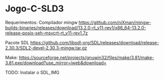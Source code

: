 # Jogo-C-SLD3

Requerimentos: Compilador mingw https://github.com/niXman/mingw-builds-binaries/releases/download/13.2.0-rt_v11-rev1/x86_64-13.2.0-release-posix-seh-msvcrt-rt_v11-rev1.7z


Pacote SDL https://github.com/libsdl-org/SDL/releases/download/release-2.30.3/SDL2-devel-2.30.3-mingw.tar.gz

Make: https://sourceforge.net/projects/gnuwin32/files/make/3.81/make-3.81.exe/download?use_mirror=iweb&download=

TODO:
Instalar o SDL_IMG